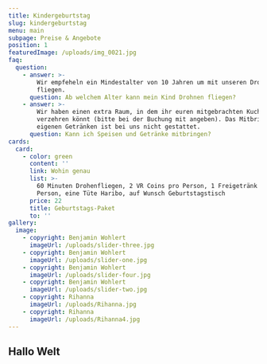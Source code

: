 ```yaml
---
title: Kindergeburtstag
slug: kindergeburtstag
menu: main
subpage: Preise & Angebote
position: 1
featuredImage: /uploads/img_0021.jpg
faq:
  question:
    - answer: >-
        Wir empfeheln ein Mindestalter von 10 Jahren um mit unseren Drohnen zu
        fliegen.
      question: Ab welchem Alter kann mein Kind Drohnen fliegen?
    - answer: >-
        Wir haben einen extra Raum, in dem ihr euren mitgebrachten Kuchen
        verzehren könnt (bitte bei der Buchung mit angeben). Das Mitbringen von
        eigenen Getränken ist bei uns nicht gestattet.
      question: Kann ich Speisen und Getränke mitbringen?
cards:
  card:
    - color: green
      content: ''
      link: Wohin genau
      list: >-
        60 Minuten Drohenfliegen, 2 VR Coins pro Person, 1 Freigetränk pro
        Person, eine Tüte Haribo, auf Wunsch Geburtstagstisch
      price: 22
      title: Geburtstags-Paket
      to: ''
gallery:
  image:
    - copyright: Benjamin Wohlert
      imageUrl: /uploads/slider-three.jpg
    - copyright: Benjamin Wohlert
      imageUrl: /uploads/slider-one.jpg
    - copyright: Benjamin Wohlert
      imageUrl: /uploads/slider-four.jpg
    - copyright: Benjamin Wohlert
      imageUrl: /uploads/slider-two.jpg
    - copyright: Rihanna
      imageUrl: /uploads/Rihanna.jpg
    - copyright: Rihanna
      imageUrl: /uploads/Rihanna4.jpg
---
```

## Hallo Welt
